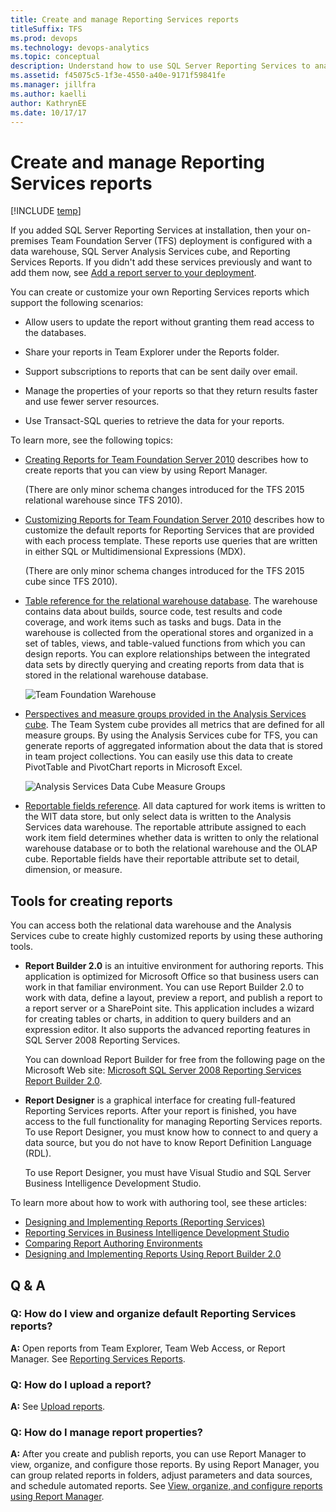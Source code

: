 ```yaml
---
title: Create and manage Reporting Services reports
titleSuffix: TFS 
ms.prod: devops
ms.technology: devops-analytics
ms.topic: conceptual
description: Understand how to use SQL Server Reporting Services to analyze the progress and quality of your project - Team Foundation Server 
ms.assetid: f45075c5-1f3e-4550-a40e-9171f59841fe
ms.manager: jillfra
ms.author: kaelli
author: KathrynEE
ms.date: 10/17/17
---
```



# Create and manage Reporting Services reports

[!INCLUDE [temp](../_shared/tfs-report-platform-version.md)]

If you added SQL Server Reporting Services at installation, then your on-premises Team Foundation Server (TFS) deployment is configured with a data warehouse, SQL Server Analysis Services cube, and Reporting Services Reports. If you didn't add these services previously and want to add them now, see [Add a report server to your deployment](../admin/add-a-report-server.md?toc=/azure/devops/report/sql-reports/toc.json&bc=/azure/devops/report/sql-reports/breadcrumb/toc.json ).  
  
 You can create or customize your own Reporting Services reports which support the following scenarios:  
  
-   Allow users to update the report without granting them read access to the databases.  
  
-   Share your reports in Team Explorer under the Reports folder.  
  
-   Support subscriptions to reports that can be sent daily over email.  
  
-   Manage the properties of your reports so that they return results faster and use fewer server resources.  
  
-   Use Transact-SQL queries to retrieve the data for your reports.  
  
 To learn more, see the following topics:  
  
-   [Creating Reports for Team Foundation Server 2010](http://go.microsoft.com/fwlink/?LinkID=199478) describes how to create reports that you can view by using Report Manager.  
  
     (There are only minor schema changes introduced for the TFS 2015 relational warehouse since TFS 2010).  
  
-   [Customizing Reports for Team Foundation Server 2010](http://go.microsoft.com/fwlink/?LinkID=199479) describes how to customize the default reports for Reporting Services that are provided with each process template. These reports use queries that are written in either SQL or Multidimensional Expressions (MDX).  
  
     (There are only minor schema changes introduced for the TFS 2015 cube since TFS 2010).  
  
-   [Table reference for the relational warehouse database](table-reference-relational-warehouse-database.md). The warehouse contains data about builds, source code, test results and code coverage, and work items such as tasks and bugs. Data in the warehouse is collected from the operational stores and organized in a set of tables, views, and table-valued functions from which you can design reports. You can explore relationships between the integrated data sets by directly querying and creating reports from data that is stored in the relational warehouse database.  
  
     ![Team Foundation Warehouse](_img/teamproj_warehouse.png "TeamProj_Warehouse")  
  
-   [Perspectives and measure groups provided in the Analysis Services cube](perspective-measure-groups-cube.md). The Team System cube  provides all metrics that are defined for all measure groups. By using the Analysis Services cube for TFS, you can generate reports of aggregated information about the data that is stored in team project collections. You can easily use this data to create PivotTable and PivotChart reports in Microsoft Excel.  
  
     ![Analysis Services Data Cube Measure Groups](_img/rpt_measuregroups.png "RPT_MeasureGroups")  
  
-   [Reportable fields reference](../../reference/xml/reportable-fields-reference.md?toc=/azure/devops/report/sql-reports/toc.json&bc=/azure/devops/report/sql-reports/breadcrumb/toc.json). All data captured for work items is written to the WIT data store, but only select data is written to the Analysis Services data warehouse. The reportable attribute assigned to each work item field determines whether data is written to only the relational warehouse database or to both the relational warehouse and the OLAP cube. Reportable fields have their reportable attribute set to detail, dimension, or measure.  
  
## Tools for creating reports  
 You can access both the relational data warehouse and the Analysis Services cube to create highly customized reports by using these authoring tools.  
  
-   **Report Builder 2.0** is an intuitive environment for authoring reports. This application is optimized for Microsoft Office so that business users can work in that familiar environment. You can use Report Builder 2.0 to work with data, define a layout, preview a report, and publish a report to a report server or a SharePoint site. This application includes a wizard for creating tables or charts, in addition to query builders and an expression editor. It also supports the advanced reporting features in SQL Server 2008 Reporting Services.  
  
     You can download Report Builder for free from the following page on the Microsoft Web site: [Microsoft SQL Server 2008 Reporting Services Report Builder 2.0](http://go.microsoft.com/fwlink/?LinkId=181949).  
  
-   **Report Designer** is a graphical interface for creating full-featured Reporting Services reports. After your report is finished, you have access to the full functionality for managing Reporting Services reports. To use Report Designer, you must know how to connect to and query a data source, but you do not have to know Report Definition Language (RDL).  
  
     To use Report Designer, you must have Visual Studio and SQL Server Business Intelligence Development Studio.  
  
 To learn more about how to work with authoring tool, see these articles:  
  
-   [Designing and Implementing Reports (Reporting Services)](http://go.microsoft.com/fwlink/?LinkId=181950)  
-   [Reporting Services in Business Intelligence Development Studio](http://go.microsoft.com/fwlink/?LinkId=181951)   
-   [Comparing Report Authoring Environments](http://go.microsoft.com/fwlink/?LinkId=181952)   
-   [Designing and Implementing Reports Using Report Builder 2.0](http://go.microsoft.com/fwlink/?LinkId=181953)  
  
## <a name="AdditionalResources"></a> Q & A  
  
### Q: How do I view and organize default Reporting Services reports?  
 **A:** Open reports from Team Explorer, Team Web Access, or Report Manager. See [Reporting Services Reports](reporting-services-reports.md).  
  
### Q: How do I upload a report?  
 **A:** See [Upload reports](../admin/upload-reports.md).  
  
### Q: How do I manage report properties?  
 **A:** After you create and publish reports, you can use Report Manager to view, organize, and configure those reports. By using Report Manager, you can group related reports in folders, adjust parameters and data sources, and schedule automated reports. See [View, organize, and configure reports using Report Manager](../admin/view-upload-organize-reporting-services-reports.md).
